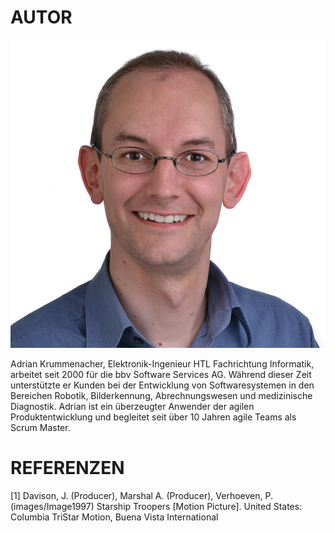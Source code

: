 ﻿# AUTOR

![Text](images/Image24.jpg)

Adrian Krummenacher, Elektronik-Ingenieur HTL Fachrichtung Informatik, arbeitet seit  2000 für die bbv Software Services AG. Während dieser Zeit unterstützte er Kunden  bei der Entwicklung von Softwaresystemen in den Bereichen Robotik, Bilderkennung,  Abrechnungswesen und medizinische Diagnostik. Adrian ist ein überzeugter Anwender  der agilen Produktentwicklung und begleitet seit über 10 Jahren agile Teams als Scrum  Master.

# REFERENZEN 
[1] Davison, J. (Producer), Marshal A. (Producer), Verhoeven, P. (images/Image1997) Starship Troopers [Motion Picture].  United States: Columbia TriStar Motion, Buena Vista International